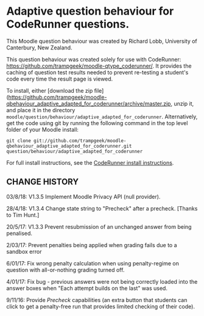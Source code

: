 # Adaptive question behaviour for CodeRunner questions.

This Moodle question behaviour was created by Richard Lobb,
University of Canterbury, New Zealand.

This question behaviour was created solely for use with CodeRunner:
https://github.com/trampgeek/moodle-qtype_coderunner/. It provides the
caching of question test results needed to prevent re-testing a student's
code every time the result page is viewed.

To install, either [download the zip file](https://github.com/trampgeek/moodle-qbehaviour_adaptive_adapted_for_coderunner/archive/master.zip,
unzip it, and place it in the directory `moodle/question/behaviour/adaptive_adapted_for_coderunner`.
Alternatively, get the code using git by running the following command in the
top level folder of your Moodle install:

    git clone git://github.com/trampgeek/moodle-qbehaviour_adaptive_adapted_for_coderunner.git question/behaviour/adaptive_adapted_for_coderunner

For full install instructions, see the
[CodeRunner install instructions](https://github.com/trampgeek/moodle-qtype_coderunner/blob/master/Readme.md).

## CHANGE HISTORY

03/8/18: V1.3.5 Implement Moodle Privacy API (null provider).

28/4/18: V1.3.4 Change state string to "Precheck" after a precheck. [Thanks to Tim Hunt.]

20/5/17: V1.3.3 Prevent resubmission of an unchanged answer from being penalised.

2/03/17: Prevent penalties being applied when grading fails due to a sandbox error

6/01/17: Fix wrong penalty calculation when using penalty-regime on question
with all-or-nothing grading turned off.

4/01/17: Fix bug - previous answers were not being correctly loaded into the
answer boxes when "Each attempt builds on the last" was used.

9/11/16: Provide *Precheck* capabilities (an extra button that
students can click to get a penalty-free run that provides limited checking
of their code).


